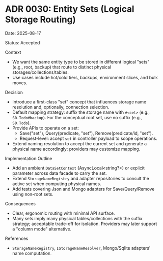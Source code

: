 # ADR 0030: Entity Sets (Logical Storage Routing)

Date: 2025-08-17

Status: Accepted

Context
- We want the same entity type to be stored in different logical "sets" (e.g., root, backup) that route to distinct physical storages/collections/tables.
- Use cases include hot/cold tiers, backups, environment slices, and bulk moves.

Decision
- Introduce a first-class "set" concept that influences storage name resolution and, optionally, connection selection.
- Default mapping strategy: suffix the storage name with `#<set>` (e.g., `S0.Todo#backup`). For the conceptual root set, use no suffix (e.g., `S0.Todo`).
- Provide APIs to operate on a set:
  - Save("set"), Query(predicate, "set"), Remove(predicate/id, "set").
  - Request-level: accept `set` in controller payload to scope operations.
- Extend naming resolution to accept the current set and generate a physical name accordingly; providers may customize mapping.

Implementation Outline
- Add an ambient `DataSetContext` (AsyncLocal<string?>) or explicit parameter across data facade to carry the set.
- Extend `StorageNameRegistry` and adapter repositories to consult the active set when computing physical names.
- Add tests covering Json and Mongo adapters for Save/Query/Remove using non-root sets.

Consequences
- Clear, ergonomic routing with minimal API surface.
- Many sets imply many physical tables/collections with the suffix strategy; acceptable trade-off for isolation. Providers may later support a "column mode" alternative.

References
- `StorageNameRegistry`, `IStorageNameResolver`, Mongo/Sqlite adapters' name computation.
